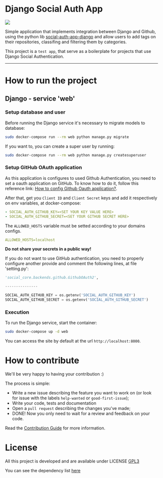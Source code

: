 # Django Social Auth App
<!-- badges -->
<a href="https://www.gnu.org/licenses/gpl-3.0.pt-br.html"><img src="https://img.shields.io/badge/licence-GPL3-green.svg"/></a>

 Simple application that implements integration between Django and Github, using the python lib [social-auth-app-django](https://github.com/python-social-auth/social-app-django) and allow users to add tags on their repositories, classifing and filtering them by categories.

 This project is a `test app`, that serve as a boilerplate for projects that use Django Social Authentication.

---

# How to run the project

## Django - service 'web'

### Setup database and user

Before running the Django service it's necessary to migrate models to database:

```sh
sudo docker-compose run --rm web python manage.py migrate
```

If you want to, you can create a super user by running:
```sh
sudo docker-compose run --rm web python manage.py createsuperuser
```

### Setup GitHub OAuth application

As this application is configures to used Github Authentication, you need to set a oauth application on GitHub. To know how to do it, follow this reference link: [How to config Github Oauth application?](https://simpleisbetterthancomplex.com/tutorial/2016/10/24/how-to-add-social-login-to-django.html).

After that, get you `Client ID` and `Client Secret` keys and add it respectively on env variables, at docker-compose:

```yml
- SOCIAL_AUTH_GITHUB_KEY=<SET YOUR KEY VALUE HERE>
- SOCIAL_AUTH_GITHUB_SECRET=<SET YOUR GITHUB SECRET HERE>
```

The `ALLOWED_HOSTS` variable must be setted according to your domains configs.

```yml
ALLOWED_HOSTS=localhost
```

**Do not share your secrets in a public way!**

If you do not want to use GitHub authentication, you need to properly configure another provide and comment the following lines, at file 'setting.py':
```python
'social_core.backends.github.GithubOAuth2',

---------------

SOCIAL_AUTH_GITHUB_KEY = os.getenv('SOCIAL_AUTH_GITHUB_KEY')
SOCIAL_AUTH_GITHUB_SECRET = os.getenv('SOCIAL_AUTH_GITHUB_SECRET')
```



### Execution
To run the Django service, start the container:
```sh
sudo docker-compose up -d web
```

You can access the site by default at the url `http://localhost:8000`.

# How to contribute

We'll be very happy to having your contribution :)

The process is simple:

- Write a new issue describing the feature you want to work on (or look for issue with the labels `help-wanted` or `good-first-issue`);
- Write your code, tests and documentation
- Open a `pull request` describing the changes you've made;
- DONE! Now you only need to wait for a review and feedback on your code.

Read the [Contribution Guide](./docs/CONTRIBUTING.md) for more information.

# License

All this project is developed and are available under LICENSE [GPL3](https://github.com/MatheusMiranda/django-social-auth-app/blob/master/LICENSE)

You can see the dependency list [here](https://libraries.io/github/MatheusMiranda/django_social_auth_app)

